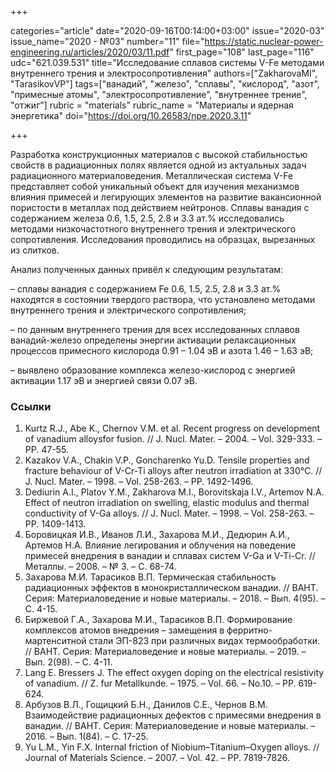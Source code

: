 +++

categories="article"
date="2020-09-16T00:14:00+03:00"
issue="2020-03"
issue_name="2020 - №03"
number="11"
file="https://static.nuclear-power-engineering.ru/articles/2020/03/11.pdf"
first_page="108"
last_page="116"
udc="621.039.531"
title="Исследование сплавов системы V-Fe методами внутреннего трения и электросопротивления"
authors=["ZakharovaMI", "TarasikovVP"]
tags=["ванадий", "железо", "сплавы", "кислород", "азот", "примесные атомы", "электросопротивление", "внутреннее трение", "отжиг"]
rubric = "materials"
rubric_name = "Материалы и ядерная энергетика"
doi="https://doi.org/10.26583/npe.2020.3.11"

+++

Разработка конструкционных материалов с высокой стабильностью свойств в радиационных полях является одной из актуальных задач радиационного материаловедения. Металлическая система V-Fe представляет собой уникальный объект для изучения механизмов влияния примесей и легирующих элементов на развитие вакансионной пористости в металлах под действием нейтронов. Сплавы ванадия с содержанием железа 0.6, 1.5, 2.5, 2.8 и 3.3 ат.% исследовались методами низкочастотного внутреннего трения и электрического сопротивления. Исследования проводились на образцах, вырезанных из слитков.

Анализ полученных данных привёл к следующим результатам:

– сплавы ванадия с содержанием Fe 0.6, 1.5, 2.5, 2.8 и 3.3 ат.% находятся в состоянии твердого раствора, что установлено методами внутреннего трения и электрического сопротивления;

– по данным внутреннего трения для всех исследованных сплавов ванадий-железо определены энергии активации релаксационных процессов
примесного кислорода 0.91 – 1.04 эВ и азота 1.46 – 1.63 эВ;

– выявлено образование комплекса железо-кислород с энергией активации 1.17 эВ и энергией связи 0.07 эВ.

### Ссылки

1. Kurtz R.J., Abe K., Chernov V.M. et al. Recent progress on development of vanadium alloysfor fusion. // J. Nucl. Mater. – 2004. – Vol. 329-333. – PP. 47-55.
2. Kazakov V.A., Chakin V.P., Goncharenko Yu.D. Tensile properties and fracture behaviour of V-Cr-Ti alloys after neutron irradiation at 330°C. // J. Nucl. Mater. – 1998. – Vol. 258-263. – PP. 1492-1496.
3. Dediurin A.I., Platov Y.M., Zakharova M.I., Borovitskaja I.V., Artemov N.A. Effect of neutron irradiation on swelling, elastic modulus and thermal conductivity of V-Ga alloys. // J. Nucl. Mater. – 1998. – Vol. 258-263. – PP. 1409-1413.
4. Боровицкая И.В., Иванов Л.И., Захарова М.И., Дедюрин А.И., Артемов Н.А. Влияние легирования и облучения на поведение примесей внедрения в ванадии и сплавах систем V-Ga и V-Ti-Cr. // Металлы. – 2008. – № 3. – С. 68-74.
5. Захарова М.И. Тарасиков В.П. Термическая стабильность радиационных эффектов в монокристаллическом ванадии. // ВАНТ. Серия: Материаловедение и новые материалы. – 2018. – Вып. 4(95). – С. 4-15.
6. Биржевой Г.А., Захарова М.И., Тарасиков В.П. Формирование комплексов атомов внедрения – замещения в ферритно-мартенситной стали ЭП-823 при различных видах термообработки. // ВАНТ. Серия: Материаловедение и новые материалы. – 2019. – Вып. 2(98). – С. 4-11.
7. Lang Е. Bressers J. The effect oxygen doping on the electrical resistivity of vanadium. // Z. fur Metallkunde. – 1975. – Vol. 66. – No.10. – PP. 619-624.
8. Арбузов В.Л., Гощицкий Б.Н., Данилов С.Е., Чернов В.М. Взаимодействие радиационных дефектов с примесями внедрения в ванадии. // ВАНТ. Серия: Материаловедение и новые материалы. – 2016. – Вып. 1(84). – С. 17-25.
9. Yu L.M., Yin F.X. Internal friction of Niobium–Titanium–Oxygen alloys. // Journal of Materials Science. – 2007. – Vol. 42. – PP. 7819-7826.